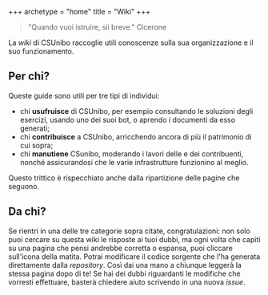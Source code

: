 +++
archetype = "home"
title = "Wiki"
+++

> "Quando vuoi istruire, sii breve."
> Cicerone

La _wiki_ di CSUnibo raccoglie utili conoscenze sulla sua organizzazione e il
suo funzionamento.

## Per chi?

Queste guide sono utili per tre tipi di individui:

- chi **usufruisce** di CSUnibo, per esempio consultando le soluzioni degli
  esercizi, usando uno dei suoi bot, o aprendo i documenti da esso generati;
- chi **contribuisce** a CSUnibo, arricchendo ancora di più il patrimonio di cui
  sopra;
- chi **manutiene** CSunibo, moderando i lavori delle e dei contribuenti, nonché
  assicurandosi che le varie infrastrutture funzionino al meglio.

Questo trittico è rispecchiato anche dalla ripartizione delle pagine che
seguono.

## Da chi?

Se rientri in una delle tre categorie sopra citate, congratulazioni: non solo
puoi cercare su questa wiki le risposte ai tuoi dubbi, ma ogni volta che capiti
su una pagina che pensi andrebbe corretta o espansa, puoi cliccare sull'icona
della matita. Potrai modificare il codice sorgente che l'ha generata
direttamente dalla _repository_. Così dai una mano a chiunque leggerà la stessa
pagina dopo di te! Se hai dei dubbi riguardanti le modifiche che vorresti
effettuare, basterà chiedere aiuto scrivendo in una nuova _issue_.
